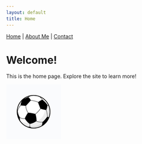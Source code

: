 ```yaml
---
layout: default
title: Home
---
```


[Home](index.md) | [About Me](about.md) | [Contact](contact.md)

# Welcome!

This is the home page. Explore the site to learn more!

![Soccer ball](soccer-ball.png)
